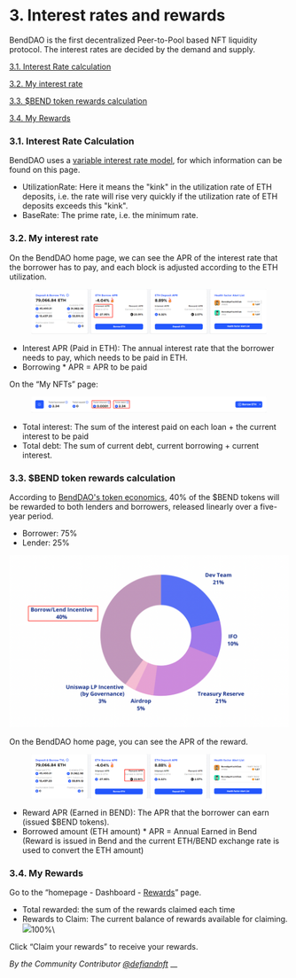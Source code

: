 # 3. Interest rates and rewards

BendDAO is the first decentralized Peer-to-Pool based NFT liquidity protocol. The interest rates are decided by the demand and supply.

[3.1. Interest Rate calculation](3.-interest-rates-and-rewards.md#3.1.-interest-rate-calculation)

[3.2. My interest rate](3.-interest-rates-and-rewards.md#3.2.-my-interest-rate)

[3.3. $BEND token rewards calculation](3.-interest-rates-and-rewards.md#3.3.-usdbend-token-reward-calculation)

[3.4. My Rewards](3.-interest-rates-and-rewards.md#3.4.-my-rewards)

### 3.1. Interest Rate Calculation

BendDAO uses a [variable interest rate model](https://docs.benddao.xyz/portal/lending-protocol/interest-model), for which information can be found on this page.

* UtilizationRate: Here it means the "kink" in the utilization rate of ETH deposits, i.e. the rate will rise very quickly if the utilization rate of ETH deposits exceeds this "kink".
* BaseRate: The prime rate, i.e. the minimum rate.

### 3.2. My interest rate

On the BendDAO home page, we can see the APR of the interest rate that the borrower has to pay, and each block is adjusted according to the ETH utilization.

<figure><img src="../../.gitbook/assets/image (1).png" alt=""><figcaption></figcaption></figure>

* Interest APR (Paid in ETH): The annual interest rate that the borrower needs to pay, which needs to be paid in ETH.
* Borrowing \* APR = APR to be paid

On the “My NFTs” page:

<figure><img src="../../.gitbook/assets/image (4) (4).png" alt=""><figcaption></figcaption></figure>

* Total interest: The sum of the interest paid on each loan + the current interest to be paid
* Total debt: The sum of current debt, current borrowing + current interest.

### 3.3. $BEND token rewards calculation

According to [BendDAO's token economics](../../governance/bendenomics.md), 40% of the $BEND tokens will be rewarded to both lenders and borrowers, released linearly over a five-year period.&#x20;

* Borrower: 75%
* Lender: 25%

![](<../../.gitbook/assets/image (3).png>)

On the BendDAO home page, you can see the APR of the reward.

<figure><img src="../../.gitbook/assets/image (16).png" alt=""><figcaption></figcaption></figure>

* Reward APR (Earned in BEND): The APR that the borrower can earn (issued $BEND tokens).
* Borrowed amount (ETH amount) \* APR = Annual Earned in Bend (Reward is issued in Bend and the current ETH/BEND exchange rate is used to convert the ETH amount)

### 3.4. My Rewards

Go to the “homepage - Dashboard - [Rewards](https://www.benddao.xyz/dashboard/rewards)” page.

* Total rewarded: the sum of the rewards claimed each time
* Rewards to Claim: The current balance of rewards available for claiming.\
  ![](https://www.notion.so/image/https%3A%2F%2Fs3-us-west-2.amazonaws.com%2Fsecure.notion-static.com%2Fd0662949-63ad-4e6a-a9ef-8d601935487c%2FUntitled.png?table=block\&id=5c1ef99f-5e11-4b18-869d-f87b153390a5\&spaceId=a1033669-41d2-4e3c-9d60-731dd2e40f21\&width=2000\&userId=9e4f179f-cfac-4753-8264-dfed35a635e9\&cache=v2)100%\


Click “Claim your rewards” to receive your rewards.



_By the Community Contributor_ [_@defiandnft_](https://twitter.com/defiandnft) __&#x20;
